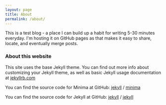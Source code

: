 ```yaml
---
layout: page
title: About
permalink: /about/
---
```


This is a test blog - a place I can build up a habit for writing 5-30 minutes everyday. I'm hosting it on GitHub pages as that makes it easy to share, locate, and eventually merge posts. 


### About this website
This site uses the base Jekyll theme. You can find out more info about customizing your Jekyll theme, as well as basic Jekyll usage documentation at [jekyllrb.com](https://jekyllrb.com/)

You can find the source code for Minima at GitHub:
[jekyll][jekyll-organization] /
[minima](https://github.com/jekyll/minima)

You can find the source code for Jekyll at GitHub:
[jekyll][jekyll-organization] /
[jekyll](https://github.com/jekyll/jekyll)


[jekyll-organization]: https://github.com/jekyll
